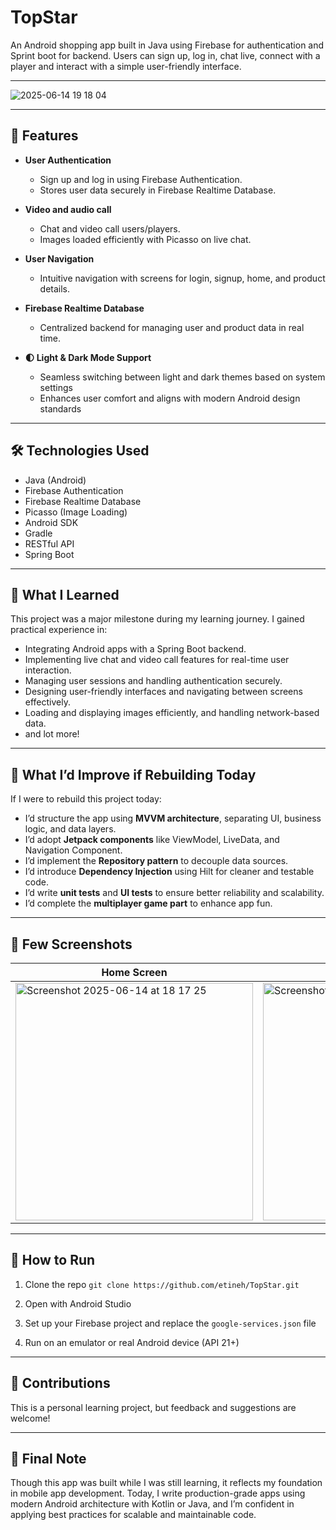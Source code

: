 
# TopStar

An Android shopping app built in Java using Firebase for authentication and Sprint boot for backend. Users can sign up, log in, chat live, connect with a player and interact with a simple user-friendly interface.

---

![2025-06-14 19 18 04](https://github.com/user-attachments/assets/d965fe72-d833-4715-8762-3b69d0044d40)

---

## 🚀 Features

* **User Authentication**

  * Sign up and log in using Firebase Authentication.
  * Stores user data securely in Firebase Realtime Database.

* **Video and audio call**

  * Chat and video call users/players.
  * Images loaded efficiently with Picasso on live chat.

* **User Navigation**

  * Intuitive navigation with screens for login, signup, home, and product details.

* **Firebase Realtime Database**

  * Centralized backend for managing user and product data in real time.


* **🌓 Light & Dark Mode Support**

  * Seamless switching between light and dark themes based on system settings
  * Enhances user comfort and aligns with modern Android design standards
    
---

## 🛠️ Technologies Used

* Java (Android)
* Firebase Authentication
* Firebase Realtime Database
* Picasso (Image Loading)
* Android SDK
* Gradle
* RESTful API
* Spring Boot

---

## 🎯 What I Learned

This project was a major milestone during my learning journey. I gained practical experience in:

* Integrating Android apps with a Spring Boot backend.
* Implementing live chat and video call features for real-time user interaction.
* Managing user sessions and handling authentication securely.
* Designing user-friendly interfaces and navigating between screens effectively.
* Loading and displaying images efficiently, and handling network-based data.
* and lot more!

---

## 🔧 What I’d Improve if Rebuilding Today

If I were to rebuild this project today:

* I’d structure the app using **MVVM architecture**, separating UI, business logic, and data layers.
* I’d adopt **Jetpack components** like ViewModel, LiveData, and Navigation Component.
* I’d implement the **Repository pattern** to decouple data sources.
* I’d introduce **Dependency Injection** using Hilt for cleaner and testable code.
* I’d write **unit tests** and **UI tests** to ensure better reliability and scalability.
* I’d complete the **multiplayer game part** to enhance app fun.
---

## 📸 Few Screenshots 

| Home Screen | League | Chats | Wallet
|------------|-----------|--------------|--------------|
| <img width="380" alt="Screenshot 2025-06-14 at 18 17 25" src="https://github.com/user-attachments/assets/9a6298a2-3d97-4bf1-ab2f-b8385924649c" /> | <img width="380" alt="Screenshot 2025-06-14 at 18 15 45" src="https://github.com/user-attachments/assets/2a05f367-4a0b-4c64-abd3-d7478cbfbf18" /> | <img width="380" alt="Screenshot 2025-06-14 at 18 18 06" src="https://github.com/user-attachments/assets/02ac674a-37b2-4df2-9de3-b0f6f3b15068" /> | <img width="380" alt="Screenshot 2025-06-14 at 19 18 06" src="[https://github.com/user-attachments/assets/02ac674a-37b2-4df2-9de3-b0f6f3b15068](https://github-production-user-asset-6210df.s3.amazonaws.com/22806602/455200148-06b78433-2df5-4110-ad0e-91628651a79c.jpg?X-Amz-Algorithm=AWS4-HMAC-SHA256&X-Amz-Credential=AKIAVCODYLSA53PQK4ZA%2F20250614%2Fus-east-1%2Fs3%2Faws4_request&X-Amz-Date=20250614T182649Z&X-Amz-Expires=300&X-Amz-Signature=f4b383aa21e77d9b13a9213066310994db1b06aa3635fa13a096e47d3d0684f9&X-Amz-SignedHeaders=host)" /> |


---

## 💬 How to Run

1. Clone the repo
   `git clone https://github.com/etineh/TopStar.git`

2. Open with Android Studio

3. Set up your Firebase project and replace the `google-services.json` file

4. Run on an emulator or real Android device (API 21+)

---

## 🤝 Contributions

This is a personal learning project, but feedback and suggestions are welcome!

---

## 🧠 Final Note

Though this app was built while I was still learning, it reflects my foundation in mobile app development. Today, I write production-grade apps using modern Android architecture with Kotlin or Java, and I’m confident in applying best practices for scalable and maintainable code.

